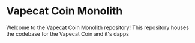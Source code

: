 # Vapecat Coin Monolith

Welcome to the Vapecat Coin Monolith repository! This repository houses the codebase for the Vapecat Coin and it's dapps
